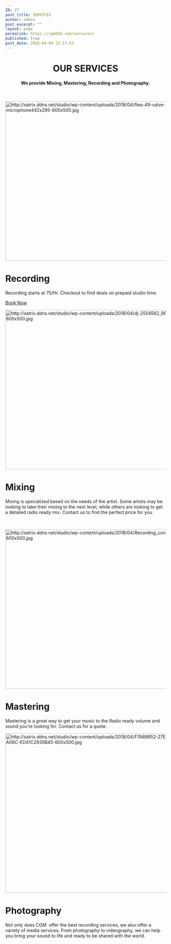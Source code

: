 ```yaml
---
ID: 27
post_title: SERVICES
author: admin
post_excerpt: ""
layout: page
permalink: https://cgm916.com/services/
published: true
post_date: 2018-04-04 12:17:53
---
```

<h1 style="text-align: center;">OUR SERVICES</h1>
<h4 style="text-align: center;">We provide Mixing, Mastering, Recording and Photography.</h4>
<p> </p>
 <img src="http://satrix.ddns.net/studio/wp-content/uploads/2018/04/flea-49-valve-microphone442x295-600x500.jpg" alt="http://satrix.ddns.net/studio/wp-content/uploads/2018/04/flea-49-valve-microphone442x295-600x500.jpg" width="600" height="500" />
 <h1>Recording</h1>
<p>Recording starts at 75/Hr. Checkout to find deals on prepaid studio time. </p>
<p>
 <a href="https://cgm916.com/shop/" target="_self">
 Book Now 
 </a>
 </p>
 <img src="http://satrix.ddns.net/studio/wp-content/uploads/2018/04/dj-2554562_960_720-600x500.jpg" alt="http://satrix.ddns.net/studio/wp-content/uploads/2018/04/dj-2554562_960_720-600x500.jpg" width="600" height="500" />
 <h1>Mixing</h1>
<p>Mixing is specialized based on the needs of the artist. Some artists may be looking to take their mixing to the next level, while others are looking to get a detailed radio ready mix. Contact us to find the perfect price for you.</p>
<p> </p>
 <img src="http://satrix.ddns.net/studio/wp-content/uploads/2018/04/Recording_console-600x500.jpg" alt="http://satrix.ddns.net/studio/wp-content/uploads/2018/04/Recording_console-600x500.jpg" width="600" height="500" />
 <h1>Mastering</h1>
<p>Mastering is a great way to get your music to the Radio ready volume and sound you’re looking for. Contact us for a quote.</p>
 <img src="http://satrix.ddns.net/studio/wp-content/uploads/2018/04/F7A88852-27E2-4442-A08C-ED41C2935B45-600x500.jpg" alt="http://satrix.ddns.net/studio/wp-content/uploads/2018/04/F7A88852-27E2-4442-A08C-ED41C2935B45-600x500.jpg" width="600" height="500" />
 <h1>Photography</h1>
<p>Not only does CGM  offer the best recording services, we also offer a variety of media services. From photography to videography, we can help you bring your sound to life and ready to be shared with the world.</p>

<!-- e3dee0e7a137fd927b25f645ed1256f8 -->